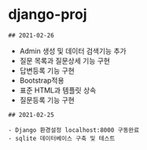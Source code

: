 # django-proj
```
## 2021-02-26
```
- Admin 생성 및 데이터 검색기능 추가
- 질문 목록과 질문상세 기능 구현
- 답변등록 기능 구현
- Bootstrap적용
- 표준 HTML과 템플릿 상속
- 질문등록 기능 구현


```
## 2021-02-25

- Django 환경설정 localhost:8000 구동완료
- sqlite 데이터베이스 구축 및 테스트
```
